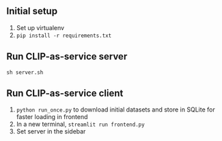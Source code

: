 ## Initial setup

1. Set up virtualenv
2. `pip install -r requirements.txt`

## Run CLIP-as-service server

`sh server.sh`

## Run CLIP-as-service client

1. `python run_once.py` to download initial datasets and store in SQLite for faster loading in frontend
2. In a new terminal, `streamlit run frontend.py`
3. Set server in the sidebar
